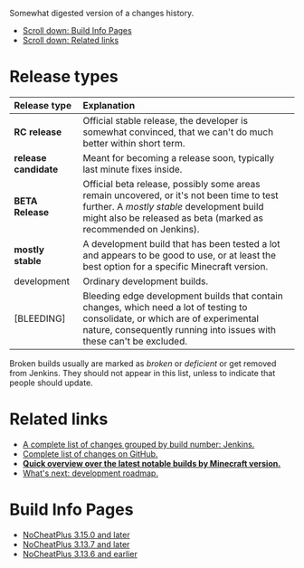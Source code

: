 Somewhat digested version of a changes history.
* [Scroll down: Build Info Pages](https://github.com/NoCheatPlus/Docs/wiki/Build-Infos#build-info-pages)
* [Scroll down: Related links](https://github.com/NoCheatPlus/Docs/wiki/Build-Infos#related-links)

# Release types
| Release type | Explanation |
| :------------| :---------- |
| **RC release** | Official stable release, the developer is somewhat convinced, that we can't do much better within short term. |
| **release candidate** | Meant for becoming a release soon, typically last minute fixes inside. |
| **BETA Release** | Official beta release, possibly some areas remain uncovered, or it's not been time to test further. A _mostly stable_ development build might also be released as beta (marked as recommended on Jenkins). |
| **mostly stable** | A development build that has been tested a lot and appears to be good to use, or at least the best option for a specific Minecraft version. |
| development | Ordinary development builds. |
| [BLEEDING] | Bleeding edge development builds that contain changes, which need a lot of testing to consolidate, or which are of experimental nature, consequently running into issues with these can't be excluded. |

Broken builds usually are marked as _broken_ or _deficient_ or get removed from Jenkins. They should not appear in this list, unless to indicate that people should update.

# Related links
* [A complete list of changes grouped by build number: Jenkins.](https://ci.md-5.net/job/NoCheatPlus/changes)
* [Complete list of changes on GitHub.](https://github.com/NoCheatPlus/NoCheatPlus/commits/master)
* [**Quick overview over the latest notable builds by Minecraft version.**](https://github.com/NoCheatPlus/Docs/wiki/Notable-Builds)
* [What's next: development roadmap.](Roadmap)

# Build Info Pages
* [NoCheatPlus 3.15.0 and later](https://github.com/NoCheatPlus/Docs/wiki/bip-3.15.0-and-later)
* [NoCheatPlus 3.13.7 and later](https://github.com/NoCheatPlus/Docs/wiki/bip-3.13.7-and-later)
* [NoCheatPlus 3.13.6 and earlier](https://github.com/NoCheatPlus/Docs/wiki/bip-3.13.6-and-earlier)

